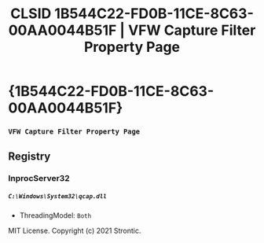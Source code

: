 ﻿---
title: "CLSID 1B544C22-FD0B-11CE-8C63-00AA0044B51F | VFW Capture Filter Property Page"
excerpt: What is COM-Object CLSID 1B544C22-FD0B-11CE-8C63-00AA0044B51F?
---

# {1B544C22-FD0B-11CE-8C63-00AA0044B51F}

### `VFW Capture Filter Property Page`

## Registry


### InprocServer32

##### `C:\Windows\System32\qcap.dll`
* ThreadingModel: `Both`

MIT License. Copyright (c) 2021 Strontic.


